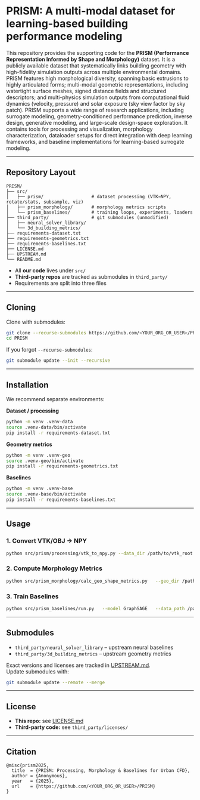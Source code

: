 # PRISM: A multi-modal dataset for learning-based building performance modeling

This repository provides the supporting code for the **PRISM (Performance Representation Informed by Shape and Morphology)** dataset. It is a publicly available dataset that systematically links building geometry with high-fidelity simulation outputs across multiple environmental domains. PRISM features high morphological diversity, spanning basic extrusions to highly articulated forms; multi-modal geometric representations, including watertight surface meshes, signed distance fields and structured descriptors; and multi-physics simulation outputs from computational fluid dynamics (velocity, pressure) and solar exposure (sky view factor by sky patch). PRISM supports a wide range of research applications, including surrogate modeling, geometry-conditioned performance prediction, inverse design, generative modeling, and large-scale design-space exploration.
It contains tools for processing and visualization, morphology characterization, dataloader setups for direct integration with deep learning frameworks, and baseline implementations for learning-based surrogate modeling.

---

## Repository Layout

```
PRISM/
├── src/
│   ├── prism/                  # dataset processing (VTK→NPY, rotate/stats, subsample, viz)
│   ├── prism_morphology/       # morphology metrics scripts
│   └── prism_baselines/        # training loops, experiments, loaders
├── third_party/                # git submodules (unmodified)
│   ├── neural_solver_library/
│   └── 3d_building_metrics/
├── requirements-dataset.txt
├── requirements-geometrics.txt
├── requirements-baselines.txt
├── LICENSE.md
├── UPSTREAM.md
└── README.md
```

- All **our code** lives under `src/`
- **Third-party repos** are tracked as submodules in `third_party/`  
- Requirements are split into three files

---

## Cloning

Clone with submodules:

```bash
git clone --recurse-submodules https://github.com/<YOUR_ORG_OR_USER>/PRISM.git
cd PRISM
```

If you forgot `--recurse-submodules`:

```bash
git submodule update --init --recursive
```

---

## Installation

We recommend separate environments:

**Dataset / processing**
```bash
python -m venv .venv-data
source .venv-data/bin/activate
pip install -r requirements-dataset.txt
```

**Geometry metrics**
```bash
python -m venv .venv-geo
source .venv-geo/bin/activate
pip install -r requirements-geometrics.txt
```

**Baselines**
```bash
python -m venv .venv-base
source .venv-base/bin/activate
pip install -r requirements-baselines.txt
```

---

## Usage

### 1. Convert VTK/OBJ → NPY
```bash
python src/prism/processing/vtk_to_npy.py --data_dir /path/to/vtk_root
```

### 2. Compute Morphology Metrics
```bash
python src/prism_morphology/calc_geo_shape_metrics.py   --geo_dir /path/to/geometry   --density_3d 1   --density_2d 1
```

### 3. Train Baselines
```bash
python src/prism_baselines/run.py   --model GraphSAGE   --data_path /path/to/processed   --save_name graphsage_buildings
```

---

## Submodules

- `third_party/neural_solver_library` – upstream neural baselines  
- `third_party/3d_building_metrics` – upstream geometry metrics  

Exact versions and licenses are tracked in [UPSTREAM.md](./UPSTREAM.md).  
Update submodules with:

```bash
git submodule update --remote --merge
```

---

## License

- **This repo:** see [LICENSE.md](./LICENSE.md)  
- **Third-party code:** see `third_party/licenses/`

---

## Citation

```
@misc{prism2025,
  title  = {PRISM: Processing, Morphology & Baselines for Urban CFD},
  author = {Anonymous},
  year   = {2025},
  url    = {https://github.com/<YOUR_ORG_OR_USER>/PRISM}
}
```
